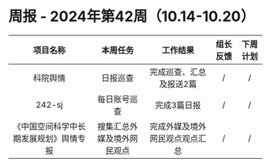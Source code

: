 
# 周报 - 2024年第42周（10.14-10.20）


|  项目名称  | 本周任务 | 工作结果 | 组长反馈 |  下周计划| 
|:----------:|:--------:|:--------:|:--------:|:--------:|
| 科院舆情  | 日报巡查 |完成巡查、汇总及报送2篇 |   /   |     / |
|  242-sj    | 每日账号巡查 |完成3篇日报 |   /   |     / |
| 《中国空间科学中长期发展规划》舆情专报 | 搜集汇总外媒及境外网民观点 |完成外媒及境外网民观点观点汇总 |   /   |     / |
